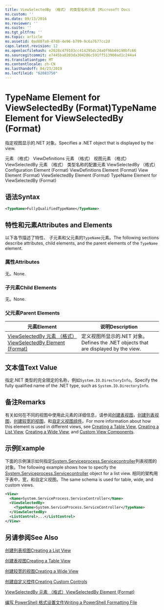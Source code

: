 ```yaml
---
title: ViewSelectedBy （格式） 的类型名称元素 |Microsoft Docs
ms.custom: ''
ms.date: 09/13/2016
ms.reviewer: ''
ms.suite: ''
ms.tgt_pltfrm: ''
ms.topic: article
ms.assetid: 0ad807a9-d7d8-4e96-b799-9c6a7677cc2d
caps.latest.revision: 12
ms.openlocfilehash: e2028c479103cc414295dc24a0f9bb69190bfc66
ms.sourcegitcommit: e7445ba8203da304286c591ff513900ad1c244a4
ms.translationtype: MT
ms.contentlocale: zh-CN
ms.lasthandoff: 04/23/2019
ms.locfileid: "62083750"
---
```

# <a name="typename-element-for-viewselectedby-format"></a><span data-ttu-id="3048f-102">TypeName Element for ViewSelectedBy (Format)</span><span class="sxs-lookup"><span data-stu-id="3048f-102">TypeName Element for ViewSelectedBy (Format)</span></span>

<span data-ttu-id="3048f-103">指定视图显示的.NET 对象。</span><span class="sxs-lookup"><span data-stu-id="3048f-103">Specifies a .NET object that is displayed by the view.</span></span>

<span data-ttu-id="3048f-104">元素 （格式） ViewDefinitions 元素 （格式） 视图元素 （格式） ViewSelectedBy 元素 （格式） 类型名称的配置元素 ViewSelectedBy （格式）</span><span class="sxs-lookup"><span data-stu-id="3048f-104">Configuration Element (Format) ViewDefinitions Element (Format) View Element (Format) ViewSelectedBy Element (Format) TypeName Element for ViewSelectedBy (Format)</span></span>

## <a name="syntax"></a><span data-ttu-id="3048f-105">语法</span><span class="sxs-lookup"><span data-stu-id="3048f-105">Syntax</span></span>

```xml
<TypeName>FullyQualifiedTypeName</TypeName>
```

## <a name="attributes-and-elements"></a><span data-ttu-id="3048f-106">特性和元素</span><span class="sxs-lookup"><span data-stu-id="3048f-106">Attributes and Elements</span></span>

<span data-ttu-id="3048f-107">以下各节描述了特性、 子元素和父元素的`TypeName`元素。</span><span class="sxs-lookup"><span data-stu-id="3048f-107">The following sections describe attributes, child elements, and the parent elements of the `TypeName` element.</span></span>

### <a name="attributes"></a><span data-ttu-id="3048f-108">属性</span><span class="sxs-lookup"><span data-stu-id="3048f-108">Attributes</span></span>

<span data-ttu-id="3048f-109">无。</span><span class="sxs-lookup"><span data-stu-id="3048f-109">None.</span></span>

### <a name="child-elements"></a><span data-ttu-id="3048f-110">子元素</span><span class="sxs-lookup"><span data-stu-id="3048f-110">Child Elements</span></span>

<span data-ttu-id="3048f-111">无。</span><span class="sxs-lookup"><span data-stu-id="3048f-111">None.</span></span>

### <a name="parent-elements"></a><span data-ttu-id="3048f-112">父元素</span><span class="sxs-lookup"><span data-stu-id="3048f-112">Parent Elements</span></span>

|<span data-ttu-id="3048f-113">元素</span><span class="sxs-lookup"><span data-stu-id="3048f-113">Element</span></span>|<span data-ttu-id="3048f-114">说明</span><span class="sxs-lookup"><span data-stu-id="3048f-114">Description</span></span>|
|-------------|-----------------|
|[<span data-ttu-id="3048f-115">ViewSelectedBy 元素 （格式）</span><span class="sxs-lookup"><span data-stu-id="3048f-115">ViewSelectedBy Element (Format)</span></span>](./viewselectedby-element-format.md)|<span data-ttu-id="3048f-116">定义视图所显示的.NET 对象。</span><span class="sxs-lookup"><span data-stu-id="3048f-116">Defines the .NET objects that are displayed by the view.</span></span>|

## <a name="text-value"></a><span data-ttu-id="3048f-117">文本值</span><span class="sxs-lookup"><span data-stu-id="3048f-117">Text Value</span></span>

<span data-ttu-id="3048f-118">指定.NET 类型的完全限定的名称，例如`System.IO.DirectoryInfo`。</span><span class="sxs-lookup"><span data-stu-id="3048f-118">Specify the fully qualified name of the .NET type, such as `System.IO.DirectoryInfo`.</span></span>

## <a name="remarks"></a><span data-ttu-id="3048f-119">备注</span><span class="sxs-lookup"><span data-stu-id="3048f-119">Remarks</span></span>

<span data-ttu-id="3048f-120">有关如何在不同的视图中使用此元素的详细信息，请参阅[创建表视图](./creating-a-table-view.md)，[创建列表视图](./creating-a-list-view.md)，[创建较宽的视图](./creating-a-wide-view.md)，和[自定义视图组件](./creating-custom-controls.md)。</span><span class="sxs-lookup"><span data-stu-id="3048f-120">For more information about how this element is used in different views, see [Creating a Table View](./creating-a-table-view.md), [Creating a List View](./creating-a-list-view.md), [Creating a Wide View](./creating-a-wide-view.md), and [Custom View Components](./creating-custom-controls.md).</span></span>

## <a name="example"></a><span data-ttu-id="3048f-121">示例</span><span class="sxs-lookup"><span data-stu-id="3048f-121">Example</span></span>

<span data-ttu-id="3048f-122">下面的示例演示如何指定[System.Serviceprocess.Servicecontroller](/dotnet/api/System.ServiceProcess.ServiceController)列表视图的对象。</span><span class="sxs-lookup"><span data-stu-id="3048f-122">The following example shows how to specify the [System.Serviceprocess.Servicecontroller](/dotnet/api/System.ServiceProcess.ServiceController) object for a list view.</span></span> <span data-ttu-id="3048f-123">相同的架构用于表中，宽，和自定义视图。</span><span class="sxs-lookup"><span data-stu-id="3048f-123">The same schema is used for table, wide, and custom views.</span></span>

```xml
<View>
  <Name>System.ServiceProcess.ServiceController</Name>
  <ViewSelectedBy>
    <TypeName>System.ServiceProcess.ServiceController</TypeName>
  </ViewSelectedBy>
  <ListControl>...</ListControl>
</View>
```

## <a name="see-also"></a><span data-ttu-id="3048f-124">另请参阅</span><span class="sxs-lookup"><span data-stu-id="3048f-124">See Also</span></span>

[<span data-ttu-id="3048f-125">创建列表视图</span><span class="sxs-lookup"><span data-stu-id="3048f-125">Creating a List View</span></span>](./creating-a-list-view.md)

[<span data-ttu-id="3048f-126">创建表视图</span><span class="sxs-lookup"><span data-stu-id="3048f-126">Creating a Table View</span></span>](./creating-a-table-view.md)

[<span data-ttu-id="3048f-127">创建较宽的视图</span><span class="sxs-lookup"><span data-stu-id="3048f-127">Creating a Wide View</span></span>](./creating-a-wide-view.md)

[<span data-ttu-id="3048f-128">创建自定义控件</span><span class="sxs-lookup"><span data-stu-id="3048f-128">Creating Custom Controls</span></span>](./creating-custom-controls.md)

[<span data-ttu-id="3048f-129">ViewSelectedBy 元素 （格式）</span><span class="sxs-lookup"><span data-stu-id="3048f-129">ViewSelectedBy Element (Format)</span></span>](./viewselectedby-element-format.md)

[<span data-ttu-id="3048f-130">编写 PowerShell 格式设置文件</span><span class="sxs-lookup"><span data-stu-id="3048f-130">Writing a PowerShell Formatting File</span></span>](./writing-a-powershell-formatting-file.md)
